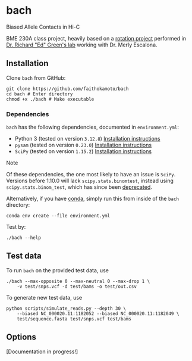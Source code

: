# bach
Biased Allele Contacts in Hi-C

BME 230A class project, heavily based on a [rotation project][ProjectSummary]
performed in [Dr. Richard "Ed" Green's lab][PGL] working with Dr. Merly Escalona.

## Installation

Clone `bach` from GitHub:

```
git clone https://github.com/faithokamoto/bach
cd bach # Enter directory
chmod +x ./bach # Make executable
```

### Dependencies

`bach` has the following dependencies, documented in `environment.yml`:
* Python 3 (tested on version `3.12.8`) [Installation instructions][PythonInstall]
* `pysam` (tested on version `0.23.0`) [Installation instructions][pysamInstall]
* `SciPy` (tested on version `1.15.2`) [Installation instructions][ScipyInstall]

> [!NOTE]
> Of these dependencies, the one most likely to have an issue is `SciPy`.
> Versions before 1.10.0 will lack `scipy.stats.binomtest`, instead using
> `scipy.stats.binom_test`, which has since been [deprecated][Deprecation].

Alternatively, if you have [conda][CondaInstall], simply run this from inside of
the `bach` directory:
```
conda env create --file environment.yml
```

Test by:
```
./bach --help
```

## Test data

To run `bach` on the provided test data, use 
```
./bach --max-opposite 0 --max-neutral 0 --max-drop 1 \
    -v test/snps.vcf -d test/bams -o test/out.csv
```

To generate new test data, use 
```
python scripts/simulate_reads.py --depth 30 \
    --biased NC_000020.11:1182052 --biased NC_000020.11:1182049 \
    test/sequence.fasta test/snps.vcf test/bams
```

## Options

[Documentation in progress!]


[CondaInstall]: https://docs.conda.io/projects/conda/en/latest/user-guide/install/index.html
[Deprecation]: https://docs.scipy.org/doc/scipy-1.11.1/reference/generated/scipy.stats.binom_test.html
[PGL]: https://pgl.soe.ucsc.edu/
[ProjectSummary]: https://docs.google.com/document/d/1V_6JWuLDxENUomvSkBamUB0kLm_riqedQ75qiWdRyVU/edit?usp=sharing
[pysamInstall]: https://niyunyun-pysam-fork.readthedocs.io/en/latest/installation.html#installationpytho
[PythonInstall]: https://www.python.org/downloads/
[SciPyInstall]: https://scipy.org/install/
